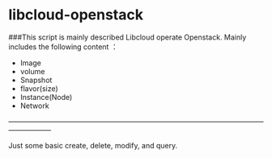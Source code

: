 # libcloud-openstack


###This script is mainly described Libcloud operate Openstack. Mainly includes the following content ：

- Image
- volume
- Snapshot
- flavor(size)
- Instance(Node)
- Network


——————————————————————————————————————————

Just some basic create, delete, modify, and query.